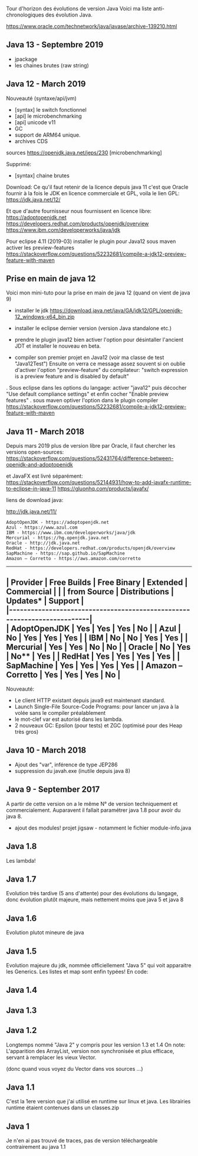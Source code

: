 Tour d'horizon des évolutions de version Java
Voici ma liste anti-chronologiques des évolution Java.

https://www.oracle.com/technetwork/java/javase/archive-139210.html

Java 13 - Septembre 2019 
---------
- jpackage
- les chaines brutes (raw string) 



Java 12 - March 2019
--------
Nouveauté (syntaxe/api/jvm)
- [syntax] le switch fonctionnel
-  [api] le microbenchmarking 
- [api] unicode v11
- GC
- support de ARM64 unique.
- archives CDS

sources
https://openjdk.java.net/jeps/230 [microbenchmarking]

Supprimé:
- [syntax] chaine brutes


Download:
Ce qu'il faut retenir de la licence depuis java 11 c'est que Oracle fournir à la fois le JDK en licence commerciale et GPL, voila le lien GPL:
https://jdk.java.net/12/

Et que d'autre fournisseur nous fournissent en licence libre:
https://adoptopenjdk.net
https://developers.redhat.com/products/openjdk/overview
https://www.ibm.com/developerworks/java/jdk


Pour eclipse 4.11 (2019-03) installer le plugin pour Java12
sous maven activer les preview-features
https://stackoverflow.com/questions/52232681/compile-a-jdk12-preview-feature-with-maven


Prise en main de java 12
-------------------------
Voici mon mini-tuto pour la prise en main de java 12 (quand on vient de java 9)
- installer le jdk
https://download.java.net/java/GA/jdk12/GPL/openjdk-12_windows-x64_bin.zip
- installer le eclipse dernier version (version Java standalone etc.)
- prendre le plugin java12
  bien activer l'option pour désintaller l'ancient JDT et installer le nouveau en beta.


- compiler son premier projet en Java12 (voir ma classe de test "Java12Test")
Ensuite on verra ce message assez souvent si on oublie d'activer l'option "preview-feature" du compilateur:
  "switch expression is a preview feature and is disabled by default"
  
 . Sous eclipse dans les options du langage: activer "java12" puis décocher "Use default compliance settings" et enfin cocher "Enable preview features"
 . sous maven optiver l'option dans le plugin compiler
 https://stackoverflow.com/questions/52232681/compile-a-jdk12-preview-feature-with-maven









Java 11 - March 2018
--------
Depuis mars 2019 plus de version libre par Oracle, il faut chercher les versions open-sources:
https://stackoverflow.com/questions/52431764/difference-between-openjdk-and-adoptopenjdk

et JavaFX est livré séparément:
https://stackoverflow.com/questions/52144931/how-to-add-javafx-runtime-to-eclipse-in-java-11
https://gluonhq.com/products/javafx/

liens de download java:

http://jdk.java.net/11/


    AdoptOpenJDK - https://adoptopenjdk.net
    Azul - https://www.azul.com
    IBM - https://www.ibm.com/developerworks/java/jdk
    Mercurial - https://hg.openjdk.java.net 
    Oracle - http://jdk.java.net
    RedHat - https://developers.redhat.com/products/openjdk/overview
    SapMachine - https://sap.github.io/SapMachine
    Amazon – Corretto - https://aws.amazon.com/corretto

---------------------------------------------------------------------------
|     Provider      | Free Builds | Free Binary   | Extended | Commercial |
|                   | from Source | Distributions | Updates* | Support    |  
|-------------------------------------------------------------------------|               
| AdoptOpenJDK      |    Yes      |    Yes        |   Yes    |   No       |
| Azul              |    No       |    Yes        |   Yes    |   Yes      |
| IBM               |    No       |    No         |   Yes    |   Yes      |
| Mercurial         |    Yes      |    Yes        |   No     |   No       |
| Oracle            |    No       |    Yes        |   No**   |   Yes      |
| RedHat            |    Yes      |    Yes        |   Yes    |   Yes      |
| SapMachine        |    Yes      |    Yes        |   Yes    |   Yes      |
| Amazon – Corretto |    Yes      |    Yes        |   Yes    |   No       |
---------------------------------------------------------------------------



Nouveauté:
 - Le client HTTP existant depuis java9 est maintenant standard.
 - Launch Single-File Source-Code Programs: pour lancer un java à la volée sans le compiler préalablement
 - le mot-clef var est autorisé dans les lambda.
 - 2 nouveaux GC: Epsilon (pour tests) et ZGC (optimisé pour des Heap très gros)
 



Java 10 - March 2018
--------
- Ajout des "var", inférence de type JEP286
- suppression du javah.exe (inutile depuis java 8)
 


Java 9 - September 2017
--------
A partir de cette version on a le même N° de version techniquement et commercialement. Auparavent il fallait paramétrer java 1.8 pour avoir du java 8.
- ajout des modules! projet jigsaw - notamment le fichier module-info.java


Java 1.8
--------
Les lambda!

Java 1.7
--------
Evolution très tardive (5 ans d'attente) pour des évolutions du langage, donc évolution plutôt majeure, mais nettement moins que java 5 et java 8


Java 1.6
--------
Evolution plutot mineure de java


Java 1.5
--------
Evolution majeure du jdk, nommée officiellement "Java 5" qui voit apparaitre les Generics. Les listes et map sont enfin typées!
En code:

Java 1.4
--------


Java 1.3
--------


Java 1.2
--------
Longtemps nommé "Java 2" y compris pour les version 1.3 et 1.4
On note:
L'apparition des ArrayList, version non synchronisée et plus efficace, servant à remplacer les vieux Vector. 

(donc quand vous voyez du Vector dans vos sources ...)


Java 1.1
--------
C'est la 1ere version que j'ai utilisé en runtime sur linux et java. 
Les librairies runtime étaient contenues dans un classes.zip




Java 1
------
Je n'en ai pas trouvé de traces, pas de version téléchargeable contrairement au java 1.1
